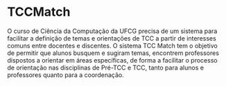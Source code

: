 # TCCMatch
O curso de Ciência da Computação da UFCG precisa de um sistema para facilitar a definição de temas e orientações de TCC a partir de interesses comuns entre docentes e discentes. O sistema TCC Match tem o objetivo de permitir que alunos busquem e sugiram temas, encontrem professores dispostos a orientar em áreas específicas, de forma a facilitar o processo de orientação nas disciplinas de Pré-TCC e TCC, tanto para alunos e professores quanto para a coordenação.
